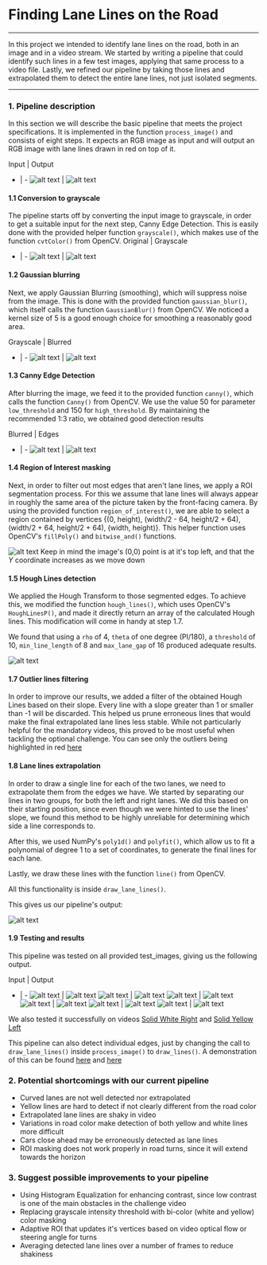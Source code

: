 # **Finding Lane Lines on the Road** 

---

In this project we intended to identify lane lines on the road, both in an image and in a video stream. 
We started by writing a pipeline that could identify such lines in a few test images, applying that same process to a video file.
Lastly, we refined our pipeline by taking those lines and extrapolated them to detect the entire lane lines, not just isolated segments.

[//]: # (Image References)

[pipeline_input_image]: ./submission/images/pipeline_input.jpg "Pipeline input"
[pipeline_output_image]: ./submission/images/pipeline_output.jpg "Pipeline output"
[grayscale_image]: ./submission/images/grayscale.jpg "Grayscale"
[blurred_image]: ./submission/images/blurred.jpg "Blurred"
[edges_image]: ./submission/images/edges.jpg "Edges"
[roi_image]: ./submission/images/masked.jpg "Masked region"
[hough_lines_image]: ./submission/images/hough_lines.jpg "Hough Lines"
[solid_white_curve]: ./submission/images/solidWhiteCurve.jpg "Solid White Curve"
[solid_white_curve_output]: ./submission/images/solidWhiteCurveOutput.jpg "Solid White Curve Output"
[solid_white_right]: ./submission/images/solidWhiteRight.jpg "Solid White Right"
[solid_white_right_ouptput]: ./submission/images/solidWhiteRightOutput.jpg "Solid White Right Output"
[solid_white_right_ouptput]: ./submission/images/solidWhiteRightOutput.jpg "Solid White Right Output"
[solid_yellow_curve]: ./submission/images/solidYellowCurve.jpg "Solid Yellow Curve"
[solid_yellow_curve_output]: ./submission/images/solidYellowCurveOutput.jpg "Solid Yellow Curve Output"
[solid_yellow_curve_2]: ./submission/images/solidYellowCurve2.jpg "Solid Yellow Curve 2"
[solid_yellow_curve_output_2]: ./submission/images/solidYellowCurve2Output.jpg "Solid Yellow Curve 2 Output"
[solid_yellow_left]: ./submission/images/solidYellowLeft.jpg "Solid Yellow Left"
[solid_yellow_left_output]: ./submission/images/solidYellowLeftOutput.jpg "Solid Yellow Left Output"
[white_car_lane_switch]: ./submission/images/whiteCarLaneSwitch.jpg "White Car Lane Switch"
[white_car_lane_switch_output]: ./submission/images/whiteCarLaneSwitchOutput.jpg "White Car Lane Switch Output"

---

### 1. Pipeline description

In this section we will describe the basic pipeline that meets the project specifications. It is implemented in the function `process_image()` and consists of eight steps. It expects an RGB image as input and will output an RGB image with lane lines drawn in red on top of it.

Input | Output 
- | -
![alt text][pipeline_input_image] | ![alt text][pipeline_output_image]

#### 1.1 Conversion to grayscale

The pipeline starts off by converting the input image to grayscale, in order to get a suitable input for the next step, Canny Edge Detection. This is easily done with the provided helper function `grayscale()`, which makes use of the function `cvtColor()` from OpenCV.
Original | Grayscale
- | -
![alt text][pipeline_input_image] | ![alt text][grayscale_image]

#### 1.2 Gaussian blurring

Next, we apply Gaussian Blurring (smoothing), which will suppress noise from the image. This is done with the provided function `gaussian_blur()`, which itself calls the function `GaussianBlur()` from OpenCV. We noticed a kernel size of 5 is a good enough choice for smoothing a reasonably good area.

Grayscale | Blurred
- | -
![alt text][grayscale_image] | ![alt text][blurred_image]

#### 1.3 Canny Edge Detection

After blurring the image, we feed it to the provided function `canny()`, which calls the function `Canny()` from OpenCV. We use the value 50 for parameter `low_threshold` and 150 for `high_threshold`. By maintaining the recommended 1:3 ratio, we obtained good detection results

Blurred | Edges
- | -
![alt text][blurred_image] | ![alt text][edges_image]

#### 1.4 Region of Interest masking

Next, in order to filter out most edges that aren't lane lines, we apply a ROI segmentation process. For this we assume that lane lines will always appear in roughly the same area of the picture taken by the front-facing camera. By using the provided function `region_of_interest()`, we are able to select a region contained by vertices {(0, height), (width/2 - 64, height/2 + 64), (width/2 + 64, height/2 + 64), (width, height)}. This helper function uses OpenCV's `fillPoly()` and `bitwise_and()` functions. 


![alt text][roi_image]
Keep in mind the image's (0,0) point is at it's top left, and that the *Y* coordinate increases as we move down

#### 1.5 Hough Lines detection

We applied the Hough Transform to those segmented edges. To achieve this, we modified the function `hough_lines()`, which uses OpenCV's `HoughLinesP()`, and made it directly return an array of the calculated Hough lines. This modification will come in handy at step 1.7.

We found that using a `rho` of 4, `theta` of one degree (PI/180), a `threshold` of 10, `min_line_length` of 8 and `max_lane_gap` of 16 produced adequate results.

![alt text][hough_lines_image]

#### 1.7 Outlier lines filtering

In order to improve our results, we added a filter of the obtained Hough Lines based on their slope. Every line with a slope greater than 1 or smaller than -1 will be discarded. This helped us prune erroneous lines that would make the final extrapolated lane lines less stable. While not particularly helpful for the mandatory videos, this proved to be most useful when tackling the optional challenge. You can see only the outliers being highlighted in red [here](https://youtu.be/jtcAqA08jIo)

#### 1.8 Lane lines extrapolation

In order to draw a single line for each of the two lanes, we need to extrapolate them from the edges we have. We started by separating our lines in two groups, for both the left and right lanes. We did this based on their starting position, since even though we were hinted to use the lines' slope, we found this method to be highly unreliable for determining which side a line corresponds to. 

After this, we used NumPy's `poly1d()` and `polyfit()`, which allow us to fit a polynomial of degree 1 to a set of coordinates, to generate the final lines for each lane. 

Lastly, we draw these lines with the function `line()` from OpenCV. 

All this functionality is inside `draw_lane_lines()`.

This gives us our pipeline's output:

![alt text][pipeline_output_image]

#### 1.9 Testing and results

This pipeline was tested on all provided test_images, giving us the following output.

Input | Output
- | -
![alt text][solid_white_curve] | ![alt text][solid_white_curve_output]
![alt text][solid_white_right] | ![alt text][solid_white_right_ouptput]
![alt text][solid_yellow_curve] | ![alt text][solid_yellow_curve_output]
![alt text][solid_yellow_curve_2] | ![alt text][solid_yellow_curve_output_2]
![alt text][solid_yellow_left] | ![alt text][solid_yellow_left_output]
![alt text][white_car_lane_switch] | ![alt text][white_car_lane_switch_output]

We also tested it successfully on videos [Solid White Right](https://youtu.be/RXybb0Zx470) and [Solid Yellow Left](https://youtu.be/DVckYXeCkX4)

This pipeline can also detect individual edges, just by changing the call to `draw_lane_lines()` inside `process_image()` to `draw_lines()`. A demonstration of this can be found [here](https://youtu.be/ms0FZ6Qe6Ps) and [here](https://youtu.be/Jf9McDjteOY)

### 2. Potential shortcomings with our current pipeline

* Curved lanes are not well detected nor extrapolated
* Yellow lines are hard to detect if not clearly different from the road color
* Extrapolated lane lines are shaky in video
* Variations in road color make detection of both yellow and white lines more difficult
* Cars close ahead may be erroneously detected as lane lines
* ROI masking does not work properly in road turns, since it will extend towards the horizon


### 3. Suggest possible improvements to your pipeline

* Using Histogram Equalization for enhancing contrast, since low contrast is one of the main obstacles in the challenge video
* Replacing grayscale intensity threshold with bi-color (white and yellow) color masking
* Adaptive ROI that updates it's vertices based on video optical flow or steering angle for turns
* Averaging detected lane lines over a number of frames to reduce shakiness
